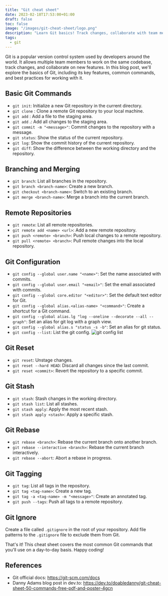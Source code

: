 ```yaml
---
title: "Git cheat sheet"
date: 2023-02-18T17:53:00+01:00
draft: false
toc: false
image: "/images/git-cheat-sheet/logo.png"
description: "Learn Git basics! Track changes, collaborate with team members, and optimize workflows. This post covers key features, commands, and best practices."
tags:
  - git
---
```


Git is a popular version control system used by developers around the world. It allows multiple team members to work on the same codebase, track changes, and collaborate on new features. In this blog post, we'll explore the basics of Git, including its key features, common commands, and best practices for working with it.

## Basic Git Commands
* `git init`: Initialize a new Git repository in the current directory.
* `git clone` <url>: Clone a remote Git repository to your local machine.
* `git add` <file>: Add a file to the staging area.
* `git add` .: Add all changes to the staging area.
* `git commit -m "<message>"`: Commit changes to the repository with a message.
* `git status`: Show the status of the current repository.
* `git log`: Show the commit history of the current repository.
* `git diff`: Show the difference between the working directory and the repository.

## Branching and Merging
* `git branch`: List all branches in the repository.
* `git branch <branch-name>`: Create a new branch.
* `git checkout <branch-name>`: Switch to an existing branch.
* `git merge <branch-name>`: Merge a branch into the current branch.

## Remote Repositories
* `git remote`: List all remote repositories.
* `git remote add <name> <url>`: Add a new remote repository.
* `git push <remote> <branch>`: Push local changes to a remote repository.
* `git pull <remote> <branch>`: Pull remote changes into the local repository.

## Git Configuration
* `git config --global user.name "<name>"`: Set the name associated with commits.
* `git config --global user.email "<email>"`: Set the email associated with commits.
* `git config --global core.editor "<editor>"`: Set the default text editor for Git.
* `git config --global alias.<alias-name> "<command>"`: Create a shortcut for a Git command.
* `git config --global alias.lg "log --oneline --decorate --all --graph"`: Set an alias for git log with a graph view.
* `git config --global alias.s "status -s -b"`: Set an alias for git status.
* `git config --list`: List the git config.
![git config list](/images/git-cheat-sheet/git-config-list.png#center)

## Git Reset
* `git reset`: Unstage changes.
* `git reset --hard HEAD`: Discard all changes since the last commit.
* `git reset <commit>`: Revert the repository to a specific commit.

## Git Stash
* `git stash`: Stash changes in the working directory.
* `git stash list`: List all stashes.
* `git stash apply`: Apply the most recent stash.
* `git stash apply <stash>`: Apply a specific stash.

## Git Rebase
* `git rebase <branch>`: Rebase the current branch onto another branch.
* `git rebase --interactive <branch>`: Rebase the current branch interactively.
* `git rebase --abort`: Abort a rebase in progress.

## Git Tagging
* `git tag`: List all tags in the repository.
* `git tag <tag-name>`: Create a new tag.
* `git tag -a <tag-name> -m "<message>"`: Create an annotated tag.
* `git push --tags`: Push all tags to a remote repository.

## Git Ignore
Create a file called `.gitignore` in the root of your repository. Add file patterns to the `.gitignore` file to exclude them from Git.

That's it! This cheat sheet covers the most common Git commands that you'll use on a day-to-day basis. Happy coding!

## References
* Git official docs: https://git-scm.com/docs
* Danny Adams blog post in dev.to: https://dev.to/doabledanny/git-cheat-sheet-50-commands-free-pdf-and-poster-4gcn